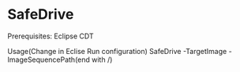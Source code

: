 # SafeDrive
Prerequisites:
Eclipse CDT

Usage(Change in Eclise Run configuration)
SafeDrive -TargetImage -ImageSequencePath(end with /)
